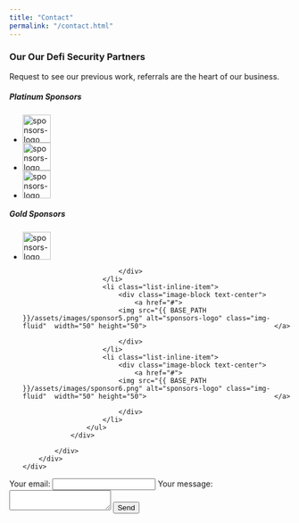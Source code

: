 ```yaml
---
title: "Contact"
permalink: "/contact.html"
---
```


<section class="sponsors section  overlay-white">
	<div class="container">
		<div class="row">
			<div class="col-12">
				<div class="section-title">
					<h3>Our <span class="alternate">Our Defi Security Partners</span></h3>
					<p>Request to see our previous work, referrals are the heart of our business.</p>
				</div>
			</div>
		</div>
		<div class="row">
			<div class="col-12">
				<!-- Title -->
				<div class="sponsor-title text-center">
					<h5>Platinum Sponsors</h5>
				</div>
				<div class="block text-center">
					<!-- Sponsors image list -->
					<ul class="list-inline sponsors-list">
						<li class="list-inline-item">
							<div class="image-block text-center">
								<a href="#">
									<img src="{{ BASE_PATH }}/assets/images/sponsor1.png" alt="sponsors-logo" class="img-fluid"  width="50" height="50">
								</a>
							</div>
						</li>
						<li class="list-inline-item">
							<div class="image-block text-center">
								<a href="#">
									<img src="{{ BASE_PATH }}/assets/images/sponsor2.png" alt="sponsors-logo" class="img-fluid"  width="50" height="50">								</a>
							</div>
						</li>
						<li class="list-inline-item">
							<div class="image-block text-center">
								<a href="#">
							<img src="{{ BASE_PATH }}/assets/images/sponsor3.png" alt="sponsors-logo" class="img-fluid"  width="50" height="50">								</a>
							</div>
						</li>
					</ul>
				</div>
				<!-- Title -->
				<div class="sponsor-title text-center">
					<h5>Gold Sponsors</h5>
				</div>
				<div class="block text-center">
					<!-- Sponsors image list -->
					<ul class="list-inline sponsors-list">
						<li class="list-inline-item">
							<div class="image-block text-center">
								<a href="#">
							<img src="{{ BASE_PATH }}/assets/images/sponsor4.png" alt="sponsors-logo" class="img-fluid"  width="50" height="50">								</a>
								
							</div>
						</li>
						<li class="list-inline-item">
							<div class="image-block text-center">
								<a href="#">
							<img src="{{ BASE_PATH }}/assets/images/sponsor5.png" alt="sponsors-logo" class="img-fluid"  width="50" height="50">								</a>
								
							</div>
						</li>
						<li class="list-inline-item">
							<div class="image-block text-center">
								<a href="#">
							<img src="{{ BASE_PATH }}/assets/images/sponsor6.png" alt="sponsors-logo" class="img-fluid"  width="50" height="50">								</a>
								
							</div>
						</li>
					</ul>
				</div>
		
			</div>
		</div>
	</div>
</section>

<!--====  End of Sponsors  ====-->

<!-- modify this form HTML and place wherever you want your form -->
<form
  action="https://formspree.io/f/xbjwllko"
  method="POST"
>
  <label>
    Your email:
    <input type="email" name="_replyto">
  </label>
  <label>
    Your message:
    <textarea name="message"></textarea>
  </label>
  <!-- your other form fields go here -->
  <button type="submit">Send</button>
</form>



